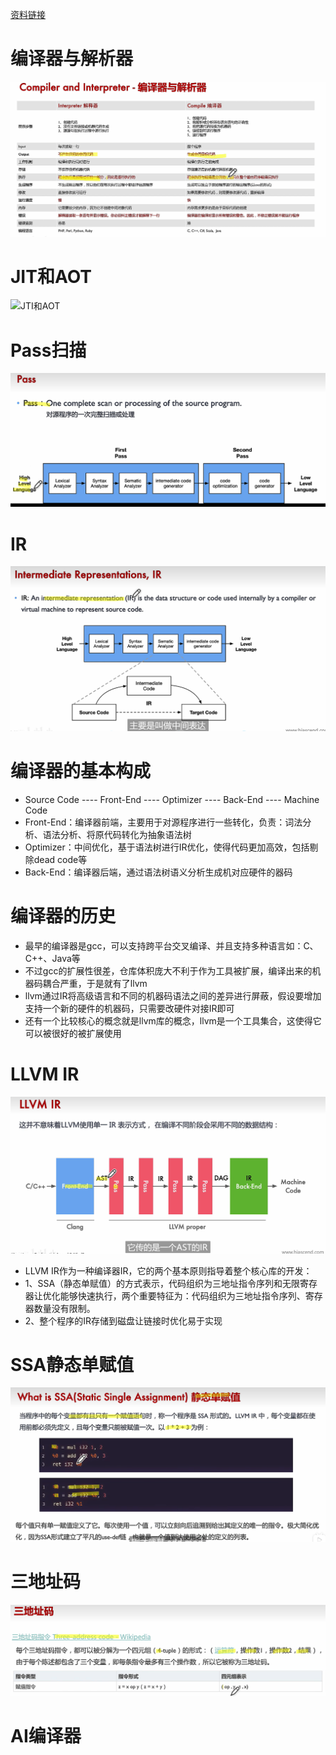[资料链接](https://github.com/chenzomi12/DeepLearningSystem )
# 编译器与解析器
![编译器与解析器](./编译器与解析器.png)
# JIT和AOT
![JTI和AOT](./JIT和AOT.png)
# Pass扫描
![Pass](./Pass.png)
# IR
![IR](./IR.png)
# 编译器的基本构成
- Source Code ---- Front-End ---- Optimizer ---- Back-End ---- Machine Code
- Front-End：编译器前端，主要用于对源程序进行一些转化，负责：词法分析、语法分析、将原代码转化为抽象语法树
- Optimizer：中间优化，基于语法树进行IR优化，使得代码更加高效，包括剔除dead code等
- Back-End：编译器后端，通过语法树语义分析生成机对应硬件的器码
# 编译器的历史
- 最早的编译器是gcc，可以支持跨平台交叉编译、并且支持多种语言如：C、C++、Java等
- 不过gcc的扩展性很差，仓库体积庞大不利于作为工具被扩展，编译出来的机器码耦合严重，于是就有了llvm
- llvm通过IR将高级语言和不同的机器码语法之间的差异进行屏蔽，假设要增加支持一个新的硬件的机器码，只需要改硬件对接IR即可
- 还有一个比较核心的概念就是llvm库的概念，llvm是一个工具集合，这使得它可以被很好的被扩展使用
# LLVM IR
![LLVM-IR](./LLVM-IR.png)
- LLVM IR作为一种编译器IR，它的两个基本原则指导着整个核心库的开发：
- 1、SSA（静态单赋值）的方式表示，代码组织为三地址指令序列和无限寄存器让优化能够快速执行，两个重要特征为：代码组织为三地址指令序列、寄存器数量没有限制。
- 2、整个程序的IR存储到磁盘让链接时优化易于实现
# SSA静态单赋值
![SSA静态单赋值](./SSA.png)
# 三地址码
![三地址码](./三地址码.png)

# AI编译器